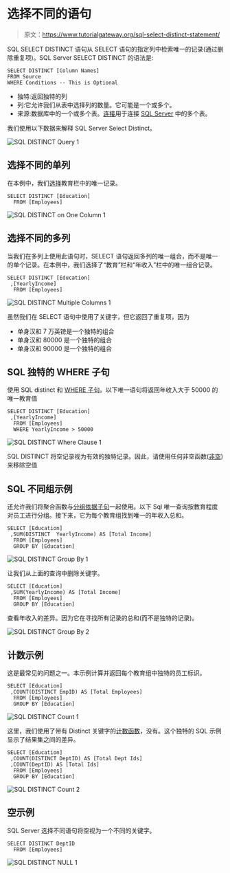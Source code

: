 # 选择不同的语句

> 原文：<https://www.tutorialgateway.org/sql-select-distinct-statement/>

SQL SELECT DISTINCT 语句从 SELECT 语句的指定列中检索唯一的记录(通过删除重复项)。SQL Server SELECT DISTINCT 的语法是:

```
SELECT DISTINCT [Column Names]
FROM Source
WHERE Conditions -- This is Optional
```

*   独特:返回独特的列
*   列:它允许我们从表中选择列的数量。它可能是一个或多个。
*   来源:数据库中的一个或多个表。[连接](https://www.tutorialgateway.org/sql-joins/)用于连接 [SQL Server](https://www.tutorialgateway.org/sql/) 中的多个表。

我们使用以下数据来解释 SQL Server Select Distinct。

![SQL DISTINCT Query 1](img/a11cd5d54e2850e9fb091f51021b4c2e.png)

## 选择不同的单列

在本例中，我们[选择](https://www.tutorialgateway.org/sql-select-statement/)教育栏中的唯一记录。

```
SELECT DISTINCT [Education]
  FROM [Employees]
```

![SQL DISTINCT on One Column 1](img/0642289956ed370a48b90d6773b75273.png)

## 选择不同的多列

当我们在多列上使用此语句时，SELECT 语句返回多列的唯一组合，而不是唯一的单个记录。在本例中，我们选择了“教育”栏和“年收入”栏中的唯一组合记录。

```
SELECT DISTINCT [Education]
 ,[YearlyIncome]
  FROM [Employees]
```

![SQL DISTINCT Multiple Columns 1](img/d32074f8f6e65d8e28341b18675524b0.png)

虽然我们在 SELECT 语句中使用了关键字，但它返回了重复项，因为

*   单身汉和 7 万英镑是一个独特的组合
*   单身汉和 80000 是一个独特的组合
*   单身汉和 90000 是一个独特的组合

## SQL 独特的 WHERE 子句

使用 SQL distinct 和 [WHERE 子句](https://www.tutorialgateway.org/sql-where-clause/)。以下唯一语句将返回年收入大于 50000 的唯一教育值

```
SELECT DISTINCT [Education]
 ,[YearlyIncome]
  FROM [Employees]
  WHERE YearlyIncome > 50000
```

![SQL DISTINCT Where Clause 1](img/1193a831a85ad78ba62907a8a3a356f4.png)

SQL DISTINCT 将空记录视为有效的独特记录。因此，请使用任何非空函数([非空](https://www.tutorialgateway.org/sql-is-not-null/))来移除空值

## SQL 不同组示例

还允许我们将聚合函数与[分组依据子句](https://www.tutorialgateway.org/sql-group-by-clause/)一起使用。以下 Sql 唯一查询按教育程度对员工进行分组。接下来，它为每个教育组找到唯一的年收入总和。

```
SELECT [Education]
 ,SUM(DISTINCT  YearlyIncome) AS [Total Income]
  FROM [Employees]
  GROUP BY [Education]
```

![SQL DISTINCT Group By 1](img/98421ef6a30ceb286306c0897564117b.png)

让我们从上面的查询中删除关键字。

```
SELECT [Education]
 ,SUM(YearlyIncome) AS [Total Income]
  FROM [Employees]
  GROUP BY [Education]
```

查看年收入的差异。因为它在寻找所有记录的总和(而不是独特的记录)。

![SQL DISTINCT Group By 2](img/3081f7d3e76a6aca9fb5abb8b31bcc0f.png)

## 计数示例

这是最常见的问题之一。本示例计算并返回每个教育组中独特的员工标识。

```
SELECT [Education]
 ,COUNT(DISTINCT EmpID) AS [Total Employees]
  FROM [Employees]
  GROUP BY [Education]
```

![SQL DISTINCT Count 1](img/e53852ff815aa64f1ecb2d2ec31e65b4.png)

这里，我们使用了带有 Distinct 关键字的[计数函数](https://www.tutorialgateway.org/sql-count-function/)，没有。这个独特的 SQL 示例显示了结果集之间的差异。

```
SELECT [Education]
 ,COUNT(DISTINCT DeptID) AS [Total Dept Ids]
 ,COUNT(DeptID) AS [Total Ids]
  FROM [Employees]
  GROUP BY [Education]
```

![SQL DISTINCT Count 2](img/89b94ca17100a39e799a449ba5e778c5.png)

## 空示例

SQL Server 选择不同语句将空视为一个不同的关键字。

```
SELECT DISTINCT DeptID
  FROM [Employees]
```

![SQL DISTINCT NULL 1](img/4edb7bb0b70b0a8d9eb21a8541a61b6f.png)